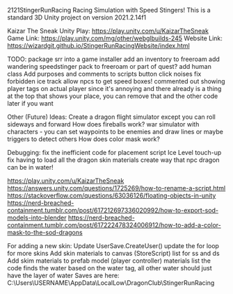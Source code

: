 2121StingerRunRacing
Racing Simulation with Speed Stingers!
This is a standard 3D Unity project on version 2021.2.14f1

Kaizar The Sneak Unity Play: https://play.unity.com/u/KaizarTheSneak
Game Link: https://play.unity.com/mg/other/webglbuilds-245
Website Link: https://wizardgit.github.io/StingerRunRacingWebsite/index.html

TODO:
package srr into a game installer
add an inventory to freeroam
add wandering speedstinger pack to freeroam or part of quest?
add human class
Add purposes and comments to scripts
button click noises
fix forbidden ice track
allow npcs to get speed boxes!
commented out showing player tags on actual player since it's annoying and there already is a thing at the top that shows your place, you can remove that and the other code later if you want

Other (Future) Ideas:
Create a dragon flight simulator except you can roll sideways and forward
How does fireballs work?
war simulator with characters - you can set waypoints to be enemies and draw lines or maybe triggers to detect others
How does color mask work?

Debugging:
fix the inefficient code for placement script
Ice Level touch-up
fix having to load all the dragon skin materials
create way that npc dragon can be in water!

https://play.unity.com/u/KaizarTheSneak
https://answers.unity.com/questions/1725269/how-to-rename-a-script.html
https://stackoverflow.com/questions/63036126/floating-objects-in-unity
https://nerd-breached-containment.tumblr.com/post/617212697336020992/how-to-export-sod-models-into-blender
https://nerd-breached-containment.tumblr.com/post/617222478324006912/how-to-add-a-color-mask-to-the-sod-dragons

For adding a new skin:
Update UserSave.CreateUser() update the for loop for more skins
Add skin materials to canvas (StoreScript) list for ss and ds
Add skim materials to prefab model (player controller) materials list
the code finds the water based on the water tag, all other water should just have the layer of water
Saves are here:
C:\Users\USERNAME\AppData\LocalLow\DragonClub\StingerRunRacing